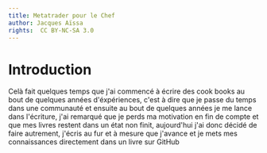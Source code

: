 ```yaml
---
title: Metatrader pour le Chef
author: Jacques Aïssa
rights:  CC BY-NC-SA 3.0
---
```


# Introduction

Celà fait quelques temps que j'ai commencé à écrire des cook books au bout de quelques années d'éxpériences, c'est à dire que je passe du temps dans une communauté et ensuite au bout de quelques années je me lance dans l'écriture, j'ai remarqué que je perds ma motivation en fin de compte et que mes livres restent dans un état non finit, aujourd'hui j'ai donc décidé de faire autrement, j'écris au fur et à mesure que j'avance et je mets mes connaissances directement dans un livre sur GitHub
